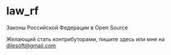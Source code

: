 # law_rf
Законы Российской Федерации в Open Source

Желающий стать контрибуторами, пишите здесь или мне на dilesoft@gmail.com
